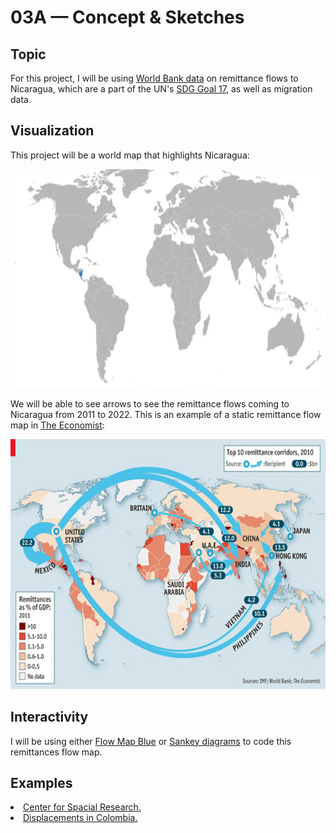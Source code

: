 # 03A — Concept & Sketches

## Topic

For this project, I will be using <a href="https://docs.google.com/spreadsheets/d/1OwVNWkA1BWKMijR12AdXpSLjrI0v__B-/edit#gid=733572361">World Bank data</a> on remittance flows to Nicaragua, which are a part of the UN's <a href="https://datatopics.worldbank.org/sdgatlas/goal-17-partnerships-for-the-goals/">SDG Goal 17</a>, as well as migration data.

## Visualization

This project will be a world map that highlights Nicaragua:

<img src="https://github.com/ibonnet/majorstudio1/blob/71a5795cc61316773c21ba78c3f0fe9ec16bab5b/Lab03/03A-Concept&Sketches/WorldMapNicaragua.png" height="350">

We will be able to see arrows to see the remittance flows coming to Nicaragua from 2011 to 2022. This is an example of a static remittance flow map in <a href="https://www.economist.com/finance-and-economics/2012/04/28/new-rivers-of-gold">The Economist</a>:

<img src="https://github.com/ibonnet/majorstudio1/blob/2f11e57a3e9c2f743608ab105943caf4595f8354/Lab03/03A-Concept&Sketches/TheEconomistExample.jpg" height="400">

## Interactivity

I will be using either <a href="https://flowmap.blue/">Flow Map Blue</a> or <a href="https://datavizproject.com/data-type/flow-map/#:~:text=Flow%20Maps%20in%20cartography%20can,the%20connections%20shows%20the%20quantity">Sankey diagrams</a> to code this remittances flow map.

## Examples

<li><a href="https://c4sr.columbia.edu/csr-home/#!/about">Center for Spacial Research.</a></li>
<li><a href="https://colombia.c4sr.columbia.edu/applications/animation.html">Displacements in Colombia.</a></li>

